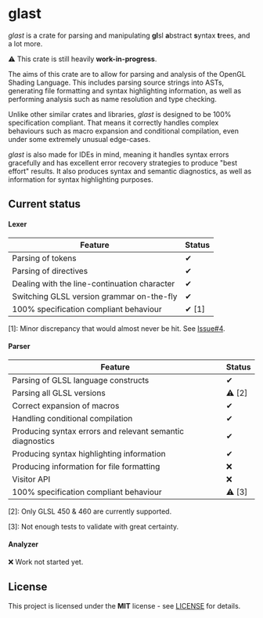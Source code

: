 # glast
*glast* is a crate for parsing and manipulating **gl**sl **a**bstract **s**yntax **t**rees, and a lot more.

⚠ This crate is still heavily **work-in-progress**.

The aims of this crate are to allow for parsing and analysis of the OpenGL Shading Language. This includes parsing source strings into ASTs, generating file formatting and syntax highlighting information, as well as performing analysis such as name resolution and type checking.

Unlike other similar crates and libraries, *glast* is designed to be 100% specification compliant. That means it correctly handles complex behaviours such as macro expansion and conditional compilation, even under some extremely unusual edge-cases.

*glast* is also made for IDEs in mind, meaning it handles syntax errors gracefully and has excellent error recovery strategies to produce "best effort" results. It also produces syntax and semantic diagnostics, as well as information for syntax highlighting purposes.

## Current status
#### Lexer
|Feature|Status|
|-|-|
|Parsing of tokens|✔|
|Parsing of directives|✔|
|Dealing with the line-continuation character|✔|
|Switching GLSL version grammar on-the-fly|✔|
|100% specification compliant behaviour|✔ [1]|

[1]: Minor discrepancy that would almost never be hit. See [Issue#4](https://github.com/KubaP/glsl-lsp/issues/4).

#### Parser
|Feature|Status|
|-|-|
|Parsing of GLSL language constructs|✔|
|Parsing all GLSL versions|⚠ [2]|
|Correct expansion of macros|✔|
|Handling conditional compilation|✔|
|Producing syntax errors and relevant semantic diagnostics|✔|
|Producing syntax highlighting information|✔|
|Producing information for file formatting|❌|
|Visitor API|❌|
|100% specification compliant behaviour|⚠ [3]|

[2]: Only GLSL 450 & 460 are currently supported.

[3]: Not enough tests to validate with great certainty.

#### Analyzer
❌ Work not started yet.

## License
This project is licensed under the **MIT** license - see [LICENSE](LICENSE) for details.
